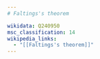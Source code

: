 ```yaml
---
# Faltings's theorem

wikidata: Q240950
msc_classification: 14
wikipedia_links:
  - "[[Faltings's theorem]]"
---
```

